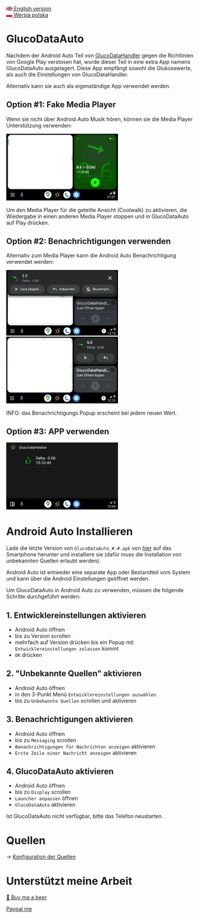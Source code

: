 [<img src='images/en.png' height=10> English version](README.md)  
[<img src='images/pl.png' height=10> Wersja polska](README_PL.md)

# GlucoDataAuto

Nachdem der Android Auto Teil von [GlucoDataHandler](https://github.com/pachi81/GlucoDataHandler/blob/master/README_DE.md) gegen die Richtlinien von Google Play verstosen hat, wurde dieser Teil in eine extra App namens GlucoDataAuto ausgelagert.
Diese App empfängt sowohl die Glukosewerte, als auch die Einstellungen von GlucoDataHandler.

Alternativ kann sie auch als eigenständige App verwendet werden.

## Option #1: Fake Media Player
Wenn sie nicht über Android Auto Musik hören, können sie die Media Player Unterstützung verwenden:

<img src='images/AA_media.png' width=300>

Um den Media Player für die geteilte Ansicht (Coolwalk) zu aktivieren, die Wiedergabe in einen anderen Media Player stoppen und in GlucoDataAuto auf Play drücken.

## Option #2: Benachrichtigungen verwenden

Alternativ zum Media Player kann die Android Auto Benachrichtigung verwendet werden:

<img src='images/AA_notification.png' width=300> <img src='images/AA_notification_view.png' width=300>

INFO: das Benachrichtigungs Popup erscheint bei jedem neuen Wert.

## Option #3: APP verwenden

<img src='images/AA_App.png' width=300>

# Android Auto Installieren

Lade die letzte Version von `GlucoDataAuto_#.#.apk` von [hier](https://github.com/pachi81/GlucoDataAuto/releases) auf das Smartphone herunter und installiere sie (dafür muss die Installation von unbekannten Quellen erlaubt werden).

Android Auto ist entweder eine separate App oder Bestandteil vom System und kann über die Android Einstellungen geöffnet werden.

Um GlucoDataAuto in Android Auto zu verwenden, müssen die folgende Schritte durchgeführt werden:

## 1. Entwicklereinstellungen aktivieren

- Android Auto öffnen
- bis zu Version scrollen
- mehrfach auf Version drücken bis ein Popup mit `Entwicklereinstellungen zulassen` kommt
- `OK` drücken

## 2. "Unbekannte Quellen" aktivieren

- Android Auto öffnen
- in den 3-Punkt Menü `Entwicklereinstellungen auswählen`
- bis zu `Unbekannte Quellen` scrollen und aktivieren

## 3. Benachrichtigungen aktivieren

- Android Auto öffnen
- bis zu `Messaging` scrollen
- `Benachrichtigungen für Nachrichten anzeigen` aktivieren
- `Erste Zeile einer Nachricht anzeigen` aktivieren

## 4. GlucoDataAuto aktivieren

- Android Auto öffnen
- bis zu `Display` scrollen
- `Launcher anpassen` öffnen
- `GlucoDataAuto` aktivieren

Ist GlucoDataAuto nicht verfügbar, bitte das Telefon neustarten.

# Quellen

-> [Konfiguration der Quellen](https://github.com/pachi81/GlucoDataHandler/blob/master/SOURCES_DE.md)

# Unterstützt meine Arbeit
[🍺 Buy me a beer](https://www.buymeacoffee.com/pachi81)

[Paypal me](https://paypal.me/pachi81)
